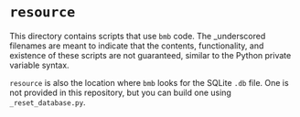 # `resource`

This directory contains scripts that use `bmb` code.  The _underscored filenames are meant to indicate that the contents, functionality, and existence of these scripts are not guaranteed, similar to the Python private variable syntax.

`resource` is also the location where `bmb` looks for the SQLite `.db` file.  One is not provided in this repository, but you can build one using `_reset_database.py`.